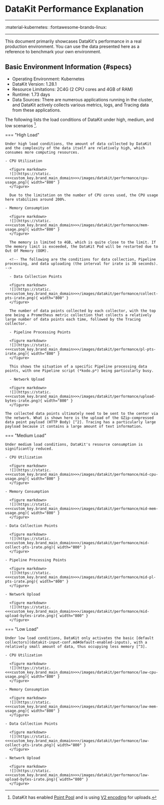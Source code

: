 # DataKit Performance Explanation

---

:material-kubernetes: :fontawesome-brands-linux:

---

This document primarily showcases DataKit's performance in a real production environment. You can use the data presented here as a reference to benchmark your own environment.

## Basic Environment Information {#specs}

- Operating Environment: Kubernetes
- DataKit Version: 1.28.1
- Resource Limitations: 2C4G (2 CPU cores and 4GB of RAM)
- Runtime: 1.73 days
- Data Sources: There are numerous applications running in the cluster, and DataKit actively collects various metrics, logs, and Tracing data from these applications.

The following lists the load conditions of DataKit under high, medium, and low scenarios [^1].

<!-- markdownlint-disable MD046 -->
=== "High Load"

    Under high load conditions, the amount of data collected by DataKit and the complexity of the data itself are relatively high, which consumes more computing resources.
    
    - CPU Utilization
    
      <figure markdown>
      ![](https://static.<<<custom_key.brand_main_domain>>>/images/datakit/performance/cpu-usage.png){ width="800" }
      </figure>
    
      Due to the limitation on the number of CPU cores used, the CPU usage here stabilizes around 200%.
    
    - Memory Consumption
    
      <figure markdown>
      ![](https://static.<<<custom_key.brand_main_domain>>>/images/datakit/performance/mem-usage.png){ width="800" }
      </figure>
    
      The memory is limited to 4GB, which is quite close to the limit. If the memory limit is exceeded, the DataKit Pod will be restarted due to Out Of Memory (OOM).
    
      <!-- The following are the conditions for data collection, Pipeline processing, and data uploading (the interval for irate is 30 seconds). -->
    
      - Data Collection Points
    
      <figure markdown>
      ![](https://static.<<<custom_key.brand_main_domain>>>/images/datakit/performance/collect-pts-irate.png){ width="800" }
      </figure>
    
      The number of data points collected by each collector, with the top one being a Prometheus metric collection that collects a relatively large number of data points each time, followed by the Tracing collector.
    
      - Pipeline Processing Points
    
      <figure markdown>
      ![](https://static.<<<custom_key.brand_main_domain>>>/images/datakit/performance/pl-pts-irate.png){ width="800" }
      </figure>
    
      This shows the situation of a specific Pipeline processing data points, with one Pipeline script (*kodo.p*) being particularly busy.
    
      - Network Upload
    
      <figure markdown>
      ![](https://static.<<<custom_key.brand_main_domain>>>/images/datakit/performance/upload-bytes-irate.png){ width="800" }
      </figure>
    
    The collected data points ultimately need to be sent to the center via the network. What is shown here is the upload of the GZip-compressed data point payload (HTTP Body) [^2]. Tracing has a particularly large payload because it contains a large amount of text information.

=== "Medium Load"

    Under medium load conditions, DataKit's resource consumption is significantly reduced.
    
    - CPU Utilization
    
      <figure markdown>
      ![](https://static.<<<custom_key.brand_main_domain>>>/images/datakit/performance/mid-cpu-usage.png){ width="800" }
      </figure>
    
    - Memory Consumption
    
      <figure markdown>
      ![](https://static.<<<custom_key.brand_main_domain>>>/images/datakit/performance/mid-mem-usage.png){ width="800" }
      </figure>
    
    - Data Collection Points
    
      <figure markdown>
      ![](https://static.<<<custom_key.brand_main_domain>>>/images/datakit/performance/mid-collect-pts-irate.png){ width="800" }
      </figure>
    
    - Pipeline Processing Points
    
      <figure markdown>
      ![](https://static.<<<custom_key.brand_main_domain>>>/images/datakit/performance/mid-pl-pts-irate.png){ width="800" }
      </figure>
    
    - Network Upload
    
      <figure markdown>
      ![](https://static.<<<custom_key.brand_main_domain>>>/images/datakit/performance/mid-upload-bytes-irate.png){ width="800" }
      </figure>

=== "Low Load"

    Under low load conditions, DataKit only activates the basic [default collectors](datakit-input-conf.md#default-enabled-inputs), with a relatively small amount of data, thus occupying less memory [^3].
    
    - CPU Utilization
    
      <figure markdown>
      ![](https://static.<<<custom_key.brand_main_domain>>>/images/datakit/performance/low-cpu-usage.png){ width="800" }
      </figure>
    
    - Memory Consumption
    
      <figure markdown>
      ![](https://static.<<<custom_key.brand_main_domain>>>/images/datakit/performance/low-mem-usage.png){ width="800" }
      </figure>
    
    - Data Collection Points
    
      <figure markdown>
      ![](https://static.<<<custom_key.brand_main_domain>>>/images/datakit/performance/low-collect-pts-irate.png){ width="800" }
      </figure>
    
    - Network Upload
    
      <figure markdown>
      ![](https://static.<<<custom_key.brand_main_domain>>>/images/datakit/performance/low-upload-bytes-irate.png){ width="800" }
      </figure>

<!-- markdownlint-enable -->

<!-- markdownlint-disable MD053 -->
[^1]: DataKit has enabled [Point Pool](datakit-conf.md#point-pool) and is using [V2 encoding](datakit-conf.md#dataway-settings) for uploads.
[^2]: This value may differ slightly from the Pod traffic, as the Pod statistics represent the network traffic information at the Kubernetes level, which will be larger than the traffic shown here.
[^3]: The low-load DataKit was tested on an additional Linux server, which only enabled basic collectors. Since there was no Pipeline involved, there is no corresponding data.
<!-- markdownlint-enable -->
